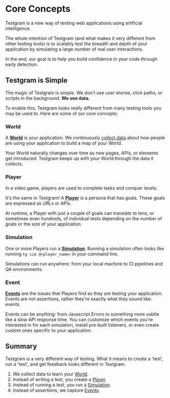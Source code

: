 # Core Concepts
Testgram is a new way of testing web applications using artificial intelligence.

The whole intention of Testgram (and what makes it very different from other testing tools) is to
scalably test the breadth and depth of your application by simulating a large number of real user interactions.

In the end, our goal is to help you build confidence in your code through early detection.

## Testgram is Simple
The magic of Testgram is simple. We don't use user stories, click paths, or scripts in the background. 
**We use data.**

To enable this, Testgram looks really different from many testing tools you may be used to. Here are some of our core concepts:

### World
A [**World**](/world/world) is your application. We continuously [collect data](/world/data) about how people are using your application to build a map of your World.

Your World naturally changes over time as new pages, APIs, or elements get introduced. 
Testgram keeps up with your World through the data it collects.

### Player
In a video game, players are used to complete tasks and conquer levels. 

It's the same in Testgram! A [**Player**](/player/player) is a persona that has goals. These goals are expressed as URLs or APIs.

At runtime, a Player with just a couple of goals can translate to tens, or sometimes even hundreds, of individual tests depending on the number of goals
or the size of your application.

### Simulation
One or more Players run a [**Simulation**](/simulation/simulation).  Running a simulation often looks like running `tg sim @<player_name>` in your command line.

Simulations can run anywhere: from your local machine to CI pipelines and QA environments.

### Event
[**Events**](/event/event) are the issues that Players find as they are testing your application. 
Events are not assertions, rather they're exactly what they sound like: events.

Events can be anything: from Javascript Errors to something more subtle like a slow API response time.
You can customize which events you're interested in for each simulation, install pre-built listeners, or even create custom ones specific to your application.

## Summary
Testgram is a very different way of testing.
What it means to create a 'test', run a 'test', and get feedback looks different in Testgram.
1. We collect data to learn your [World](/world/world).
2. Instead of writing a test, you create a [Player](/player/player).
3. Instead of running a test, you run a [Simulation](/simulation/simulation).
4. Instead of assertions, we capture [Events](/event/event).



